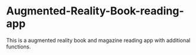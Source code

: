 # Augmented-Reality-Book-reading-app
This is a augmented reality book and magazine reading app with additional functions.
